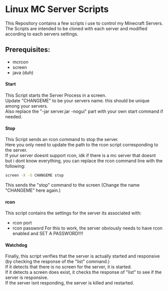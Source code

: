 # Linux MC Server Scripts
  
This Repository contains a few scripts i use to control my Minecraft Servers.  
The Scripts are intended to be cloned with each server and modified according to each servers settings.  

## Prerequisites:
- mcrcon
- screen
- java (duh)

#### Start
This Script starts the Server Process in a screen.  
Update "CHANGEME" to be your servers name. this should be unique among your servers.  
Also replace the "-jar server.jar -nogui" part with your own start command if needed.

#### Stop
This Script sends an rcon command to stop the server.  
Here you only need to update the path to the rcon script corresponding to the server.  
If your server doesnt support rcon, idk if there is a mc server that doesnt but i dont know everything, you can replace the rcon command line with the following:  
```bash
screen -X -S CHANGEME stop
```
This sends the "stop" command to the screen (Change the name "CHANGEME" here again.)

#### rcon
This script contains the settings for the server its associated with:
- rcon port
- rcon password
For this to work, the server obviously needs to have rcon enabled and SET A PASSWORD!!!!  

#### Watchdog
Finally, this script verifies that the server is actually started and responsive (by checking the response of the "list" command.)  
If it detects that there is no screen for the server, it is started.  
If it detects a screen does exist, it checks the response of "list" to see if the server is responsive.  
If the server isnt responding, the server is killed and restarted.